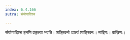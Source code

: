 ```yaml
---
index: 6.4.166
sutra: संयोगादिश्च

---
```

संयोगादिश्च इनणि प्रकृत्या भवति। शङ्खिनो ऽपत्यं शाङ्खिनः। माद्रिणः। वाज्रिणः।